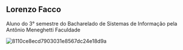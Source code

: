 ## Lorenzo Facco
Aluno do 3° semestre do Bacharelado de Sistemas de Informação pela Antônio Meneghetti Faculdade

![8110ce8ecd7903031e8567dc24e18d9a](https://github.com/user-attachments/assets/e9ec63f4-617e-4901-b808-87a1609f8563)
